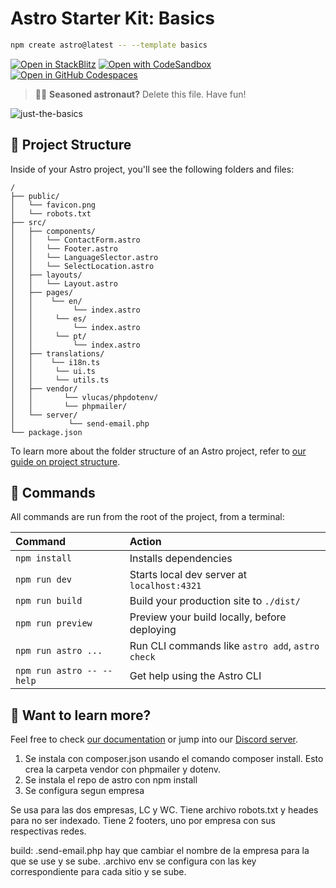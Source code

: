# Astro Starter Kit: Basics

```sh
npm create astro@latest -- --template basics
```

[![Open in StackBlitz](https://developer.stackblitz.com/img/open_in_stackblitz.svg)](https://stackblitz.com/github/withastro/astro/tree/latest/examples/basics)
[![Open with CodeSandbox](https://assets.codesandbox.io/github/button-edit-lime.svg)](https://codesandbox.io/p/sandbox/github/withastro/astro/tree/latest/examples/basics)
[![Open in GitHub Codespaces](https://github.com/codespaces/badge.svg)](https://codespaces.new/withastro/astro?devcontainer_path=.devcontainer/basics/devcontainer.json)

> 🧑‍🚀 **Seasoned astronaut?** Delete this file. Have fun!

![just-the-basics](https://github.com/withastro/astro/assets/2244813/a0a5533c-a856-4198-8470-2d67b1d7c554)

## 🚀 Project Structure

Inside of your Astro project, you'll see the following folders and files:

```text
/
├── public/
│   └── favicon.png
│   └── robots.txt
├── src/
│   ├── components/
│   │   └── ContactForm.astro
│   │   └── Footer.astro
│   │   └── LanguageSlector.astro
│   │   └── SelectLocation.astro
│   ├── layouts/
│   │   └── Layout.astro
│   ├── pages/
│   │    └── en/
│   │         └── index.astro
│   │     └── es/
│   │         └── index.astro
│   │     └── pt/
│   │         └── index.astro
│   ├── translations/
│   │    └── i18n.ts
│   │     └── ui.ts
│   │     └── utils.ts
│   ├── vendor/
│   │       └── vlucas/phpdotenv/
│   │       └── phpmailer/
│   └── server/
│            └── send-email.php
└── package.json
```

To learn more about the folder structure of an Astro project, refer to [our guide on project structure](https://docs.astro.build/en/basics/project-structure/).

## 🧞 Commands

All commands are run from the root of the project, from a terminal:

| Command                   | Action                                           |
| :------------------------ | :----------------------------------------------- |
| `npm install`             | Installs dependencies                            |
| `npm run dev`             | Starts local dev server at `localhost:4321`      |
| `npm run build`           | Build your production site to `./dist/`          |
| `npm run preview`         | Preview your build locally, before deploying     |
| `npm run astro ...`       | Run CLI commands like `astro add`, `astro check` |
| `npm run astro -- --help` | Get help using the Astro CLI                     |

## 👀 Want to learn more?

Feel free to check [our documentation](https://docs.astro.build) or jump into our [Discord server](https://astro.build/chat).


1. Se instala con composer.json usando el comando composer install. Esto crea la carpeta vendor con phpmailer y dotenv.
2. Se instala el repo de astro con npm install
3. Se configura segun empresa

Se usa para las dos empresas, LC y WC. 
Tiene archivo robots.txt y heades para no ser indexado.
Tiene 2 footers, uno por empresa con sus respectivas redes.

build:
    .send-email.php hay que cambiar el nombre de la empresa para la que se use y se sube.
    .archivo env se configura con las key correspondiente para cada sitio y se sube.